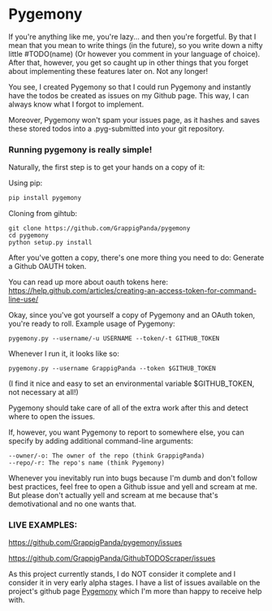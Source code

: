 # Pygemony

If you're anything like me, you're lazy... and then you're forgetful.
By that I mean that you mean to write things (in the future), so you write down
a nifty little #TODO(name) (Or however you comment in your language of choice).
After that, however, you get so caught up in other things that you forget about
implementing these features later on. Not any longer!

You see, I created Pygemony so that I could run Pygemony and instantly have
the todos be created as issues on my Github page. This way, I can always know
what I forgot to implement.

Moreover, Pygemony won't spam your issues page, as it hashes and saves these
stored todos into a .pyg-submitted into your git repository.

### Running pygemony is really simple!
Naturally, the first step is to get your hands on a copy of it:

Using pip:
```python
pip install pygemony
```

Cloning from gihtub:
```
git clone https://github.com/GrappigPanda/pygemony
cd pygemony
python setup.py install
```

After you've gotten a copy, there's one more thing you need to do: Generate
a Github OAUTH token.

You can read up more about oauth tokens here:
https://help.github.com/articles/creating-an-access-token-for-command-line-use/

Okay, since you've got yourself a copy of Pygemony and an OAuth token, you're
ready to roll. Example usage of Pygemony:
```
pygemony.py --username/-u USERNAME --token/-t GITHUB_TOKEN
```

Whenever I run it, it looks like so:
```
pygemony.py --username GrappigPanda --token $GITHUB_TOKEN
```
(I find it nice and easy to set an environmental variable $GITHUB_TOKEN, not
necessary at all!)

Pygemony should take care of all of the extra work after this and detect where
to open the issues.

If, however, you want Pygemony to report to somewhere else, you can specify by
adding additional command-line arguments:
```
--owner/-o: The owner of the repo (think GrappigPanda)
--repo/-r: The repo's name (think Pygemony)
```

Whenever you inevitably run into bugs because I'm dumb and don't follow best
practices, feel free to open a Github issue and yell and scream at me. But 
please don't actually yell and scream at me because that's demotivational and 
no one wants that.

### LIVE EXAMPLES:
https://github.com/GrappigPanda/pygemony/issues

https://github.com/GrappigPanda/GithubTODOScraper/issues

As this project currently stands, I do NOT consider it complete and I consider
it in very early alpha stages. I have a list of issues available on the
project's github page [Pygemony] which I'm more
than happy to receive help with.

[Pygemony]: http://github.com/GrappigPanda/pygemony
[download the archive]: https://github.com/GrappigPanda/pygemony/archive/master.zip

